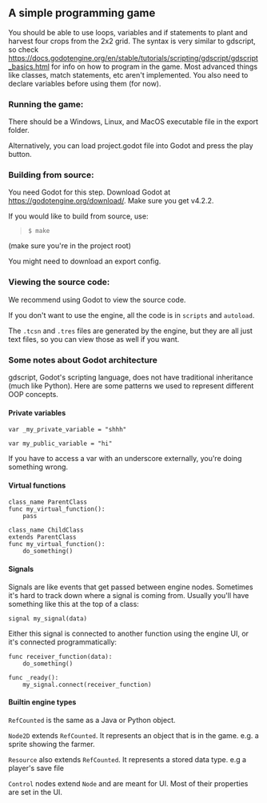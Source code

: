 ## A simple programming game

You should be able to use loops, variables and
if statements to plant and harvest four crops
from the 2x2 grid. The syntax is very similar to
gdscript, so check https://docs.godotengine.org/en/stable/tutorials/scripting/gdscript/gdscript_basics.html for info 
on how to program in the game. Most advanced things like
classes, match statements, etc aren't implemented. You
also need to declare variables before using them (for now).

### Running the game:
There should be a Windows, Linux, and MacOS executable file
in the export folder.

Alternatively, you can load project.godot file into Godot and press
the play button.

### Building from source:

You need Godot for this step. Download Godot at
https://godotengine.org/download/. Make sure you get v4.2.2.

If you would like to build from source, use:

>`$ make`

(make sure you're in the project root)

You might need to download an export config.

### Viewing the source code:

We recommend using Godot to view the source code. 

If you don't want to use the engine, all the code is in `scripts` and `autoload`.

The `.tcsn` and `.tres` files are generated by the engine, but they
are all just text files, so you can view those as well if you want.

### Some notes about Godot architecture

gdscript, Godot's scripting language, does not have traditional
inheritance (much like Python). Here are some patterns we used 
to represent different OOP concepts.

#### Private variables

`var _my_private_variable = "shhh"`

`var my_public_variable = "hi"`

If you have to access a var with an underscore externally, you're doing
something wrong.

#### Virtual functions

```
class_name ParentClass
func my_virtual_function():
    pass
```
```
class_name ChildClass
extends ParentClass
func my_virtual_function():
    do_something()
```

#### Signals

Signals are like events that get passed between engine nodes. Sometimes
it's hard to track down where a signal is coming from. Usually you'll have
something like this at the top of a class:

```
signal my_signal(data)
```

Either this signal is connected to another function using the engine
UI, or it's connected programmatically:

```
func receiver_function(data):
    do_something()

func _ready():
    my_signal.connect(receiver_function)
```

#### Builtin engine types

`RefCounted` is the same as a Java or Python object.

`Node2D` extends `RefCounted`. It represents an object that is in the game.
e.g. a sprite showing the farmer.

`Resource` also extends `RefCounted`. It represents a stored data type. e.g a player's save file

`Control` nodes extend `Node` and are meant for UI. Most of their properties are set in the UI.
